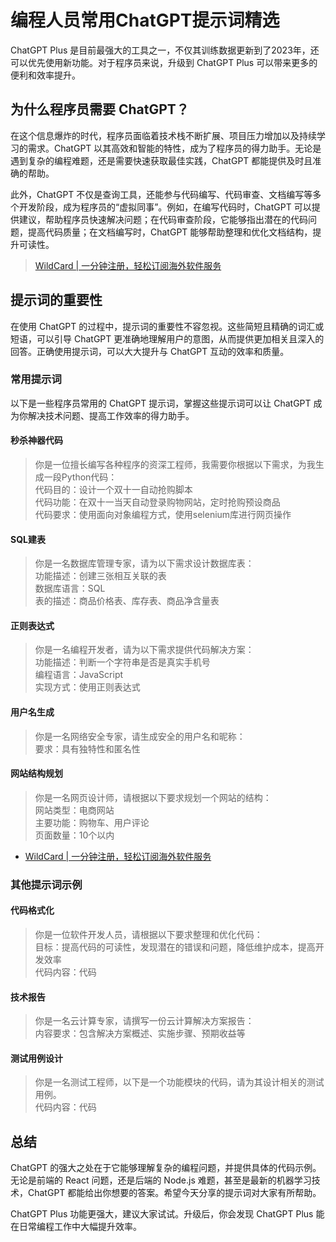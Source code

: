 # 编程人员常用ChatGPT提示词精选

ChatGPT Plus 是目前最强大的工具之一，不仅其训练数据更新到了2023年，还可以优先使用新功能。对于程序员来说，升级到 ChatGPT Plus 可以带来更多的便利和效率提升。

## 为什么程序员需要 ChatGPT？

在这个信息爆炸的时代，程序员面临着技术栈不断扩展、项目压力增加以及持续学习的需求。ChatGPT 以其高效和智能的特性，成为了程序员的得力助手。无论是遇到复杂的编程难题，还是需要快速获取最佳实践，ChatGPT 都能提供及时且准确的帮助。

此外，ChatGPT 不仅是查询工具，还能参与代码编写、代码审查、文档编写等多个开发阶段，成为程序员的“虚拟同事”。例如，在编写代码时，ChatGPT 可以提供建议，帮助程序员快速解决问题；在代码审查阶段，它能够指出潜在的代码问题，提高代码质量；在文档编写时，ChatGPT 能够帮助整理和优化文档结构，提升可读性。

> [WildCard | 一分钟注册，轻松订阅海外软件服务](https://bit.ly/WildCardo) 

## 提示词的重要性

在使用 ChatGPT 的过程中，提示词的重要性不容忽视。这些简短且精确的词汇或短语，可以引导 ChatGPT 更准确地理解用户的意图，从而提供更加相关且深入的回答。正确使用提示词，可以大大提升与 ChatGPT 互动的效率和质量。

### 常用提示词

以下是一些程序员常用的 ChatGPT 提示词，掌握这些提示词可以让 ChatGPT 成为你解决技术问题、提高工作效率的得力助手。

#### 秒杀神器代码
> 你是一位擅长编写各种程序的资深工程师，我需要你根据以下需求，为我生成一段Python代码：  
> 代码目的：设计一个双十一自动抢购脚本  
> 代码功能：在双十一当天自动登录购物网站，定时抢购预设商品  
> 代码要求：使用面向对象编程方式，使用selenium库进行网页操作

#### SQL建表
> 你是一名数据库管理专家，请为以下需求设计数据库表：  
> 功能描述：创建三张相互关联的表  
> 数据库语言：SQL  
> 表的描述：商品价格表、库存表、商品净含量表

#### 正则表达式
> 你是一名编程开发者，请为以下需求提供代码解决方案：  
> 功能描述：判断一个字符串是否是真实手机号  
> 编程语言：JavaScript  
> 实现方式：使用正则表达式

#### 用户名生成
> 你是一名网络安全专家，请生成安全的用户名和昵称：  
> 要求：具有独特性和匿名性

#### 网站结构规划
> 你是一名网页设计师，请根据以下要求规划一个网站的结构：  
> 网站类型：电商网站  
> 主要功能：购物车、用户评论  
> 页面数量：10个以内


- [WildCard | 一分钟注册，轻松订阅海外软件服务](https://bit.ly/WildCardo) 

### 其他提示词示例

#### 代码格式化
> 你是一位软件开发人员，请根据以下要求整理和优化代码：  
> 目标：提高代码的可读性，发现潜在的错误和问题，降低维护成本，提高开发效率  
> 代码内容：代码

#### 技术报告
> 你是一名云计算专家，请撰写一份云计算解决方案报告：  
> 内容要求：包含解决方案概述、实施步骤、预期收益等

#### 测试用例设计
> 你是一名测试工程师，以下是一个功能模块的代码，请为其设计相关的测试用例。  
> 代码内容：代码

## 总结

ChatGPT 的强大之处在于它能够理解复杂的编程问题，并提供具体的代码示例。无论是前端的 React 问题，还是后端的 Node.js 难题，甚至是最新的机器学习技术，ChatGPT 都能给出你想要的答案。希望今天分享的提示词对大家有所帮助。

ChatGPT Plus 功能更强大，建议大家试试。升级后，你会发现 ChatGPT Plus 能在日常编程工作中大幅提升效率。

